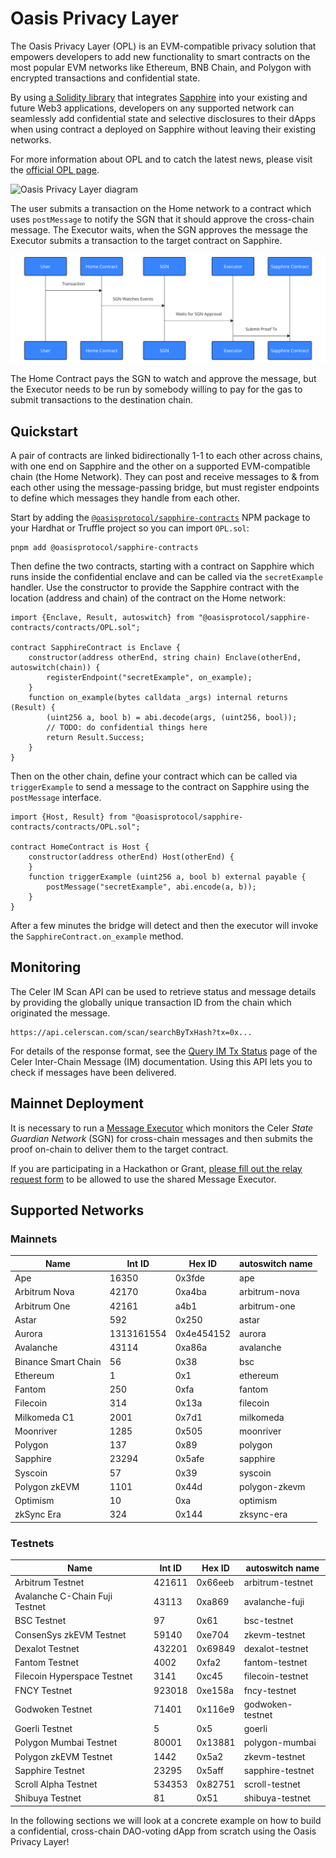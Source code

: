 # Oasis Privacy Layer

The Oasis Privacy Layer (OPL) is an EVM-compatible privacy solution that
empowers developers to add new functionality to smart contracts on the most
popular EVM networks like Ethereum, BNB Chain, and Polygon with encrypted
transactions and confidential state.

By using [a Solidity library][sapphire-contracts]
that integrates [Sapphire] into your existing and future Web3 applications,
developers on any supported network can seamlessly add confidential state and
selective disclosures to their dApps when using contract a deployed on Sapphire
without leaving their existing networks.

For more information about OPL and to catch the latest news, please visit the
[official OPL page].

![Oasis Privacy Layer diagram](../images/opl/privacy-layer-diagram.png)

The user submits a transaction on the Home network to a contract which uses
`postMessage` to notify the SGN that it should approve the cross-chain message.
The Executor waits, when the SGN approves the message the Executor submits a
transaction to the target contract on Sapphire.

![Transaction Flow](../diagrams/opl-contract-flow.mmd.svg)

The Home Contract pays the SGN to watch and approve the message, but the
Executor needs to be run by somebody willing to pay for the gas to submit
transactions to the destination chain.

[sapphire-contracts]: https://www.npmjs.com/package/@oasisprotocol/sapphire-contracts
[Sapphire]: https://oasisprotocol.org/sapphire
[official OPL page]: https://oasisprotocol.org/opl

## Quickstart

A pair of contracts are linked bidirectionally 1-1 to each other across chains,
with one end on Sapphire and the other on a supported EVM-compatible chain (the
Home Network). They can post and receive messages to & from each other using the
message-passing bridge, but must register endpoints to define which messages
they handle from each other.

Start by adding the [`@oasisprotocol/sapphire-contracts`] NPM package to your
Hardhat or Truffle project so you can import `OPL.sol`:

```shell
pnpm add @oasisprotocol/sapphire-contracts
```

[`@oasisprotocol/sapphire-contracts`]: http://npmjs.com/package/@oasisprotocol/sapphire-contracts

Then define the two contracts, starting with a contract on Sapphire which runs
inside the confidential enclave and can be called via the `secretExample`
handler. Use the constructor to provide the Sapphire contract with the location
(address and chain) of the contract on the Home network:

```solidity
import {Enclave, Result, autoswitch} from "@oasisprotocol/sapphire-contracts/contracts/OPL.sol";

contract SapphireContract is Enclave {
    constructor(address otherEnd, string chain) Enclave(otherEnd, autoswitch(chain)) {
        registerEndpoint("secretExample", on_example);
    }
    function on_example(bytes calldata _args) internal returns (Result) {
        (uint256 a, bool b) = abi.decode(args, (uint256, bool));
        // TODO: do confidential things here
        return Result.Success;
    }
}
```

Then on the other chain, define your contract which can be called via
`triggerExample` to send a message to the contract on Sapphire using the
`postMessage` interface.

```solidity
import {Host, Result} from "@oasisprotocol/sapphire-contracts/contracts/OPL.sol";

contract HomeContract is Host {
    constructor(address otherEnd) Host(otherEnd) {
    }
    function triggerExample (uint256 a, bool b) external payable {
        postMessage("secretExample", abi.encode(a, b));
    }
}
```

After a few minutes the bridge will detect and then the executor will invoke the
`SapphireContract.on_example` method.

## Monitoring

The Celer IM Scan API can be used to retrieve status and message details by
providing the globally unique transaction ID from the chain which originated the
message.

    https://api.celerscan.com/scan/searchByTxHash?tx=0x...

For details of the response format, see the [Query IM Tx Status] page of the
Celer Inter-Chain Message (IM) documentation. Using this API lets you to check
if messages have been delivered.

[Query IM Tx Status]: https://im-docs.celer.network/developer/development-guide/query-im-tx-status

## Mainnet Deployment

It is necessary to run a [Message Executor] which monitors the Celer *State
Guardian Network* (SGN) for cross-chain messages and then submits the proof
on-chain to deliver them to the target contract.

If you are participating in a Hackathon or Grant, [please fill out the relay
request form](https://form.typeform.com/to/RsiUR9Xz) to be allowed to use the
shared Message Executor.

[Message Executor]: https://im-docs.celer.network/developer/development-guide/message-executor

## Supported Networks

### Mainnets

| Name | Int ID | Hex ID | autoswitch name |
| ---- | ------ | ------ | --------------- |
| Ape | 16350 | 0x3fde | ape |
| Arbitrum Nova | 42170 | 0xa4ba | arbitrum-nova |
| Arbitrum One | 42161 | a4b1 | arbitrum-one |
| Astar | 592 | 0x250 | astar |
| Aurora | 1313161554 | 0x4e454152 | aurora |
| Avalanche | 43114 | 0xa86a | avalanche |
| Binance Smart Chain | 56 | 0x38 | bsc |
| Ethereum | 1 | 0x1 | ethereum |
| Fantom | 250 | 0xfa | fantom |
| Filecoin | 314 | 0x13a | filecoin |
| Milkomeda C1 | 2001 | 0x7d1 | milkomeda |
| Moonriver | 1285 | 0x505 | moonriver |
| Polygon | 137 | 0x89 | polygon |
| Sapphire | 23294 | 0x5afe | sapphire |
| Syscoin | 57 | 0x39 | syscoin |
| Polygon zkEVM | 1101 | 0x44d | polygon-zkevm |
| Optimism | 10 | 0xa | optimism |
| zkSync Era | 324 | 0x144 | zksync-era |

### Testnets

| Name | Int ID | Hex ID | autoswitch name |
| ---- | ------ | ------ | --------------- |
| Arbitrum Testnet | 421611 | 0x66eeb | arbitrum-testnet |
| Avalanche C-Chain Fuji Testnet | 43113 | 0xa869 | avalanche-fuji |
| BSC Testnet | 97 | 0x61 | bsc-testnet |
| ConsenSys zkEVM Testnet | 59140 | 0xe704 | zkevm-testnet |
| Dexalot Testnet | 432201 | 0x69849 | dexalot-testnet |
| Fantom Testnet | 4002 | 0xfa2 | fantom-testnet |
| Filecoin Hyperspace Testnet | 3141 | 0xc45 | filecoin-testnet |
| FNCY Testnet | 923018 | 0xe158a | fncy-testnet |
| Godwoken Testnet | 71401 | 0x116e9 | godwoken-testnet |
| Goerli Testnet | 5 | 0x5 | goerli |
| Polygon Mumbai Testnet | 80001 | 0x13881 | polygon-mumbai |
| Polygon zkEVM Testnet | 1442 | 0x5a2 | zkevm-testnet |
| Sapphire Testnet | 23295 | 0x5aff | sapphire-testnet |
| Scroll Alpha Testnet | 534353 | 0x82751 | scroll-testnet |
| Shibuya Testnet | 81 | 0x51 | shibuya-testnet |

In the following sections we will look at a concrete example on how to build a
confidential, cross-chain DAO-voting dApp from scratch using the Oasis Privacy Layer!
